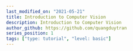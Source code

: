 ```yaml
---
last_modified_on: "2021-05-21"
title: Introduction to Computer Vision
description: Introduction to Computer Vision
author_github: https://github.com/quangduytran
series_position: 1
tags: ["type: tutorial", "level: basic"]
---
```

